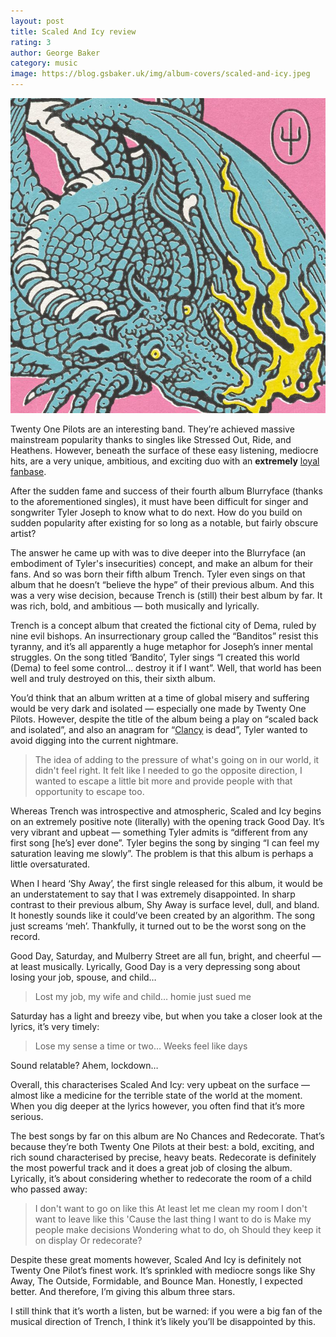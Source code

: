 ```yaml
---
layout: post
title: Scaled And Icy review
rating: 3
author: George Baker
category: music
image: https://blog.gsbaker.uk/img/album-covers/scaled-and-icy.jpeg
---
```


<img src="/img/album-covers/scaled-and-icy.jpeg" alt="SAI Album Cover" class="album-cover">

Twenty One Pilots are an interesting band. They’re achieved massive mainstream popularity thanks to singles like Stressed Out, Ride, and Heathens. However, beneath the surface of these easy listening, mediocre hits, are a very unique, ambitious, and exciting duo with an **extremely** [loyal fanbase](https://www.reddit.com/r/twentyonepilots/).

After the sudden fame and success of their fourth album Blurryface (thanks to the aforementioned singles), it must have been difficult for singer and songwriter Tyler Joseph to know what to do next. How do you build on sudden popularity after existing for so long as a notable, but fairly obscure artist?

The answer he came up with was to dive deeper into the Blurryface (an embodiment of Tyler's insecurities) concept, and make an album for their fans. And so was born their fifth album Trench. Tyler even sings on that album that he doesn’t “believe the hype” of their previous album. And this was a very wise decision, because Trench is (still) their best album by far. It was rich, bold, and ambitious — both musically and lyrically.

Trench is a concept album that created the fictional city of Dema, ruled by nine evil bishops. An insurrectionary group called the “Banditos” resist this tyranny, and it’s all apparently a huge metaphor for Joseph’s inner mental struggles. On the song titled ‘Bandito’, Tyler sings “I created this world (Dema) to feel some control… destroy it if I want”. Well, that world has been well and truly destroyed on this, their sixth album.

You’d think that an album written at a time of global misery and suffering would be very dark and isolated — especially one made by Twenty One Pilots. However, despite the title of the album being a play on “scaled back and isolated”, and also an anagram for “[Clancy](https://www.youtube.com/watch?v=zwVgm4gEbLg) is dead”, Tyler wanted to avoid digging into the current nightmare.

> The idea of adding to the pressure of what's going on in our world, it didn't feel right. It felt like I needed to go the opposite direction, I wanted to escape a little bit more and provide people with that opportunity to escape too.

Whereas Trench was introspective and atmospheric, Scaled and Icy begins on an extremely positive note (literally) with the opening track Good Day. It’s very vibrant and upbeat — something Tyler admits is “different from any first song [he’s] ever done”. Tyler begins the song by singing “I can feel my saturation leaving me slowly”. The problem is that this album is perhaps a little oversaturated.

When I heard ‘Shy Away’, the first single released for this album, it would be an understatement to say that I was extremely disappointed. In sharp contrast to their previous album, Shy Away is surface level, dull, and bland. It honestly sounds like it could’ve been created by an algorithm. The song just screams ‘meh’. Thankfully, it turned out to be the worst song on the record.

Good Day, Saturday, and Mulberry Street are all fun, bright, and cheerful — at least musically. Lyrically, Good Day is a very depressing song about losing your job, spouse, and child…

> Lost my job, my wife and child… homie just sued me

Saturday has a light and breezy vibe, but when you take a closer look at the lyrics, it’s very timely:

> Lose my sense a time or two… Weeks feel like days

Sound relatable? Ahem, lockdown…

Overall, this characterises Scaled And Icy: very upbeat on the surface — almost like a medicine for the terrible state of the world at the moment. When you dig deeper at the lyrics however, you often find that it’s more serious.

The best songs by far on this album are No Chances and Redecorate. That’s because they’re both Twenty One Pilots at their best: a bold, exciting, and rich sound characterised by precise, heavy beats. Redecorate is definitely the most powerful track and it does a great job of closing the album. Lyrically, it’s about considering whether to redecorate the room of a child who passed away:

> I don't want to go on like this
> At least let me clean my room
> I don't want to leave like this
> 'Cause the last thing I want to do is
> Make my people make decisions
> Wondering what to do, oh
> Should they keep it on display
> Or redecorate?

Despite these great moments however, Scaled And Icy is definitely not Twenty One Pilot’s finest work. It’s sprinkled with mediocre songs like Shy Away, The Outside, Formidable, and Bounce Man. Honestly, I expected better. And therefore, I’m giving this album three stars.

I still think that it’s worth a listen, but be warned: if you were a big fan of the musical direction of Trench, I think it’s likely you’ll be disappointed by this.